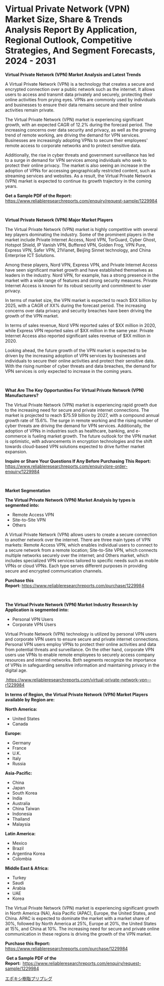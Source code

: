 <p><h1>Virtual Private Network (VPN) Market Size, Share & Trends Analysis Report By Application, Regional Outlook, Competitive Strategies, And Segment Forecasts, 2024 - 2031</h1></p><p><strong>Virtual Private Network (VPN) Market Analysis and Latest Trends</strong></p>
<p><p>A Virtual Private Network (VPN) is a technology that creates a secure and encrypted connection over a public network such as the internet. It allows users to access and transmit data privately and securely, protecting their online activities from prying eyes. VPNs are commonly used by individuals and businesses to ensure their data remains secure and their online activities remain private.</p><p>The Virtual Private Network (VPN) market is experiencing significant growth, with an expected CAGR of 12.2% during the forecast period. The increasing concerns over data security and privacy, as well as the growing trend of remote working, are driving the demand for VPN services. Businesses are increasingly adopting VPNs to secure their employees' remote access to corporate networks and to protect sensitive data.</p><p>Additionally, the rise in cyber threats and government surveillance has led to a surge in demand for VPN services among individuals who seek to protect their online privacy. The market is also seeing an increase in the adoption of VPNs for accessing geographically restricted content, such as streaming services and websites. As a result, the Virtual Private Network (VPN) market is expected to continue its growth trajectory in the coming years.</p></p>
<p><strong>Get a Sample PDF of the Report:&nbsp;</strong> <a href="https://www.reliableresearchreports.com/enquiry/request-sample/1229984">https://www.reliableresearchreports.com/enquiry/request-sample/1229984</a></p>
<p>&nbsp;</p>
<p><strong>Virtual Private Network (VPN) Major Market Players</strong></p>
<p><p>The Virtual Private Network (VPN) market is highly competitive with several key players dominating the industry. Some of the prominent players in the market include Private Internet Access, Nord VPN, TorGuard, Cyber Ghost, Hotspot Shield, IP Vanish VPN, Buffered VPN, Golden Frog, VPN Pure, Express VPN, Safer VPN, 21Vianet, Beijing Sinnet technology, and China Enterprise ICT Solutions.</p><p>Among these players, Nord VPN, Express VPN, and Private Internet Access have seen significant market growth and have established themselves as leaders in the industry. Nord VPN, for example, has a strong presence in the market with a wide range of features and strong security measures. Private Internet Access is known for its robust security and commitment to user privacy.</p><p>In terms of market size, the VPN market is expected to reach $XX billion by 2025, with a CAGR of XX% during the forecast period. The increasing concerns over data privacy and security breaches have been driving the growth of the VPN market.</p><p>In terms of sales revenue, Nord VPN reported sales of $XX million in 2020, while Express VPN reported sales of $XX million in the same year. Private Internet Access also reported significant sales revenue of $XX million in 2020.</p><p>Looking ahead, the future growth of the VPN market is expected to be driven by the increasing adoption of VPN services by businesses and individuals to secure their online activities and protect their sensitive data. With the rising number of cyber threats and data breaches, the demand for VPN services is only expected to increase in the coming years.</p></p>
<p>&nbsp;</p>
<p><strong>What Are The Key Opportunities For Virtual Private Network (VPN) Manufacturers?</strong></p>
<p><p>The Virtual Private Network (VPN) market is experiencing rapid growth due to the increasing need for secure and private internet connections. The market is projected to reach $75.59 billion by 2027, with a compound annual growth rate of 15.6%. The surge in remote working and the rising number of cyber threats are driving the demand for VPN services. Additionally, the adoption of VPNs in industries such as healthcare, banking, and e-commerce is fueling market growth. The future outlook for the VPN market is optimistic, with advancements in encryption technologies and the shift towards cloud-based VPN solutions expected to drive further market expansion.</p></p>
<p><strong>Inquire or Share Your Questions If Any Before Purchasing This Report:</strong> <a href="https://www.reliableresearchreports.com/enquiry/pre-order-enquiry/1229984">https://www.reliableresearchreports.com/enquiry/pre-order-enquiry/1229984</a></p>
<p>&nbsp;</p>
<p><strong>Market Segmentation</strong></p>
<p><strong>The Virtual Private Network (VPN) Market Analysis by types is segmented into:</strong></p>
<p><ul><li>Remote Access VPN</li><li>Site-to-Site VPN</li><li>Others</li></ul></p>
<p><p>A Virtual Private Network (VPN) allows users to create a secure connection to another network over the internet. There are three main types of VPN markets: Remote Access VPN, which enables individual users to connect to a secure network from a remote location; Site-to-Site VPN, which connects multiple networks securely over the internet; and Others market, which includes specialized VPN services tailored to specific needs such as mobile VPNs or cloud VPNs. Each type serves different purposes in providing secure and encrypted communication channels.</p></p>
<p><strong>Purchase this Report:&nbsp;</strong><a href="https://www.reliableresearchreports.com/purchase/1229984">https://www.reliableresearchreports.com/purchase/1229984</a></p>
<p>&nbsp;</p>
<p><strong>The Virtual Private Network (VPN) Market Industry Research by Application is segmented into:</strong></p>
<p><ul><li>Personal VPN Users</li><li>Corporate VPN Users</li></ul></p>
<p><p>Virtual Private Network (VPN) technology is utilized by personal VPN users and corporate VPN users to ensure secure and private internet connections. Personal VPN users employ VPNs to protect their online activities and data from potential threats and surveillance. On the other hand, corporate VPN users use VPNs to enable remote employees to securely access company resources and internal networks. Both segments recognize the importance of VPNs in safeguarding sensitive information and maintaining privacy in the digital age.</p></p>
<p><a href="https://www.reliableresearchreports.com/virtual-private-network-vpn--r1229984">&nbsp;https://www.reliableresearchreports.com/virtual-private-network-vpn--r1229984</a></p>
<p><strong>In terms of Region, the Virtual Private Network (VPN) Market Players available by Region are:</strong></p>
<p>
    <p> <strong> North America: </strong>
        <ul>
            <li>United States</li>
            <li>Canada</li>
        </ul>
        </p> 
    <p> <strong> Europe: </strong>
        <ul>
            <li>Germany</li>
            <li>France</li>
            <li>U.K.</li>
            <li>Italy</li>
            <li>Russia</li>
        </ul>
        </p> 
    <p> <strong> Asia-Pacific: </strong>
        <ul>
            <li>China</li>
            <li>Japan</li>
            <li>South Korea</li>
            <li>India</li>
            <li>Australia</li>
            <li>China Taiwan</li>
            <li>Indonesia</li>
            <li>Thailand</li>
            <li>Malaysia</li>
        </ul>
        </p> 
    <p> <strong> Latin America: </strong>
        <ul>
            <li>Mexico</li>
            <li>Brazil</li>
            <li>Argentina Korea</li>
            <li>Colombia</li>
        </ul>
        </p> 
    <p> <strong> Middle East & Africa: </strong>
        <ul>
            <li>Turkey</li>
            <li>Saudi</li>
            <li>Arabia</li>
            <li>UAE</li>
            <li>Korea</li>
        </ul>
    </p>
    </p>
<p><p>The Virtual Private Network (VPN) market is experiencing significant growth in North America (NA), Asia Pacific (APAC), Europe, the United States, and China. APAC is expected to dominate the market with a market share of 30%, followed by North America at 25%, Europe at 20%, the United States at 15%, and China at 10%. The increasing need for secure and private online communication in these regions is driving the growth of the VPN market.</p></p>
<p><strong>Purchase this Report: </strong><a href="https://www.reliableresearchreports.com/purchase/1229984">https://www.reliableresearchreports.com/purchase/1229984</a></p>
<p>&nbsp;<strong>Get a Sample PDF of the Report:&nbsp;&nbsp;</strong><a href="https://www.reliableresearchreports.com/enquiry/request-sample/1229984">https://www.reliableresearchreports.com/enquiry/request-sample/1229984</a></p>
<p><strong></strong></p>
<p><p><a href="https://medium.com/@sebastianhodges1/%E3%82%A8%E3%83%9D%E3%82%AD%E3%82%B7%E6%A8%B9%E8%84%82%E3%83%97%E3%83%AA%E3%83%97%E3%83%AC%E3%82%B0%E5%B8%82%E5%A0%B4%E3%83%AC%E3%83%9D%E3%83%BC%E3%83%88%E3%81%AF-%E3%81%93%E3%81%AE%E5%B8%82%E5%A0%B4%E3%81%AE%E6%9C%80%E6%96%B0%E3%83%88%E3%83%AC%E3%83%B3%E3%83%89%E3%81%A8%E6%88%90%E9%95%B7%E6%A9%9F%E4%BC%9A%E3%82%92%E6%98%8E%E3%82%89%E3%81%8B%E3%81%AB%E3%81%97%E3%81%A6%E3%81%84%E3%81%BE%E3%81%99-a6ea7ffc16ee">エポキシ樹脂プリプレグ</a></p></p>